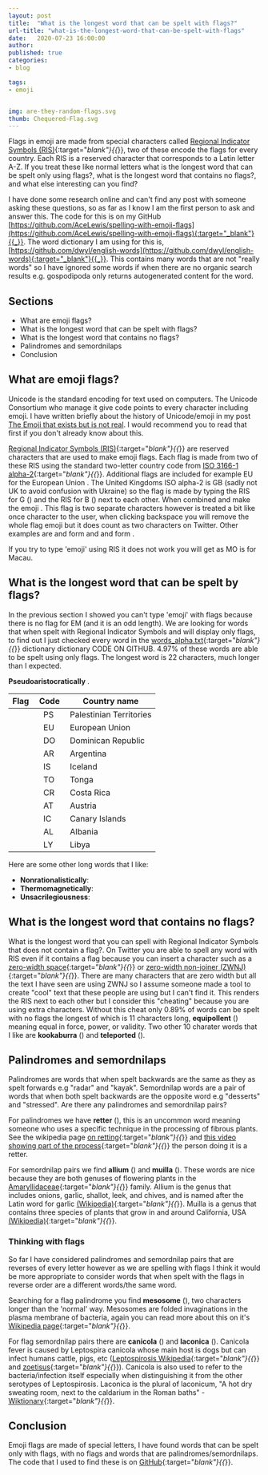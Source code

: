 ```yaml
---
layout: post
title:  "What is the longest word that can be spelt with flags?"
url-title: "what-is-the-longest-word-that-can-be-spelt-with-flags"
date:   2020-07-23 16:00:00
author:
published: true
categories:
- blog

tags:
- emoji


img: are-they-random-flags.svg
thumb: Chequered-Flag.svg
---
```


Flags in emoji are made from special characters called [Regional Indicator Symbols (RIS)](https://en.wikipedia.org/wiki/Regional_Indicator_Symbol){:target="_blank"}{{_}}, two of these encode the flags for every country. Each RIS is a reserved character that corresponds to a Latin letter A-Z. If you treat these like normal letters what is the longest word that can be spelt only using flags?, what is the longest word that contains no flags?, and what else interesting can you find?

<!--more-->

I have done some research online and can't find any post with someone asking these questions, so as far as I know I am the first person to ask and answer this. The code for this is on my GitHub [https://github.com/AceLewis/spelling-with-emoji-flags](https://github.com/AceLewis/spelling-with-emoji-flags){:target="_blank"}{{_}}. The word dictionary I am using for this is, [https://github.com/dwyl/english-words](https://github.com/dwyl/english-words){:target="_blank"}{{_}}. This contains many words that are not "really words" so I have ignored some words if when there are no organic search results e.g. gospodipoda only returns autogenerated content for the word.

## Sections

 * What are emoji flags?
 * What is the longest word that can be spelt with flags?
 * What is the longest word that contains no flags?
 * Palindromes and semordnilaps
 * Conclusion

## What are emoji flags?
Unicode is the standard encoding for text used on computers. The Unicode Consortium who manage it give code points to every character including emoji. I have written briefly about the history of Unicode/emoji in my post [The Emoji that exists but is not real](/blog/the-emoji-that-exists-but-is-not-real). I would recommend you to read that first if you don't already know about this.

[Regional Indicator Symbols (RIS)](https://en.wikipedia.org/wiki/Regional_Indicator_Symbol){:target="_blank"}{{_}} are reserved characters that are used to make emoji flags. Each flag is made from two of these RIS using the standard two-letter country code from [ISO 3166-1 alpha-2](https://en.wikipedia.org/wiki/ISO_3166-1_alpha-2){:target="_blank"}{{_}}. Additional flags are included for example EU for the European Union <i class="twa twa-flag-european-union"></i>. The United Kingdoms ISO alpha-2 is GB (sadly not UK to avoid confusion with Ukraine) so the flag is made by typing the RIS for G (<i class="twa twa-regional-indicator-symbol-letter-g"></i>) and the RIS for B (<i class="twa twa-regional-indicator-symbol-letter-b"></i>) next to each other. When combined <i class="twa twa-regional-indicator-symbol-letter-g"></i> and <i class="twa twa-regional-indicator-symbol-letter-b"></i> make the emoji <i class="twa twa-flag-united-kingdom"></i>. This flag is two separate characters however is treated a bit like once character to the user, when clicking backspace you will remove the whole flag emoji but it does count as two characters on Twitter. Other examples are <i class="twa twa-regional-indicator-symbol-letter-u"></i> and <i class="twa twa-regional-indicator-symbol-letter-s"></i> form <i class="twa twa-flag-united-states"></i> and <i class="twa twa-regional-indicator-symbol-letter-n"></i> and <i class="twa twa-regional-indicator-symbol-letter-l"></i> form <i class="twa twa-flag-netherlands"></i>.

If you try to type 'emoji' using RIS it does not work you will get <i class="twa twa-regional-indicator-symbol-letter-e"></i><i class="twa twa-flag-macao-sar-china"></i><i class="twa twa-regional-indicator-symbol-letter-j"></i><i class="twa twa-regional-indicator-symbol-letter-i"></i> as MO is for Macau. 

## What is the longest word that can be spelt by flags?
In the previous section I showed you can't type 'emoji' with flags because there is no flag for EM (and it is an odd length). We are looking for words that when spelt with Regional Indicator Symbols and will display only flags, to find out I just checked every word in the [words_alpha.txt](https://github.com/dwyl/english-words){:target="_blank"}{{_}} dictionary dictionary CODE ON GITHUB. 4.97% of these words are able to be spelt using only flags. The longest word is 22 characters, much longer than I expected.

**Pseudoaristocratically** <i class="twa twa-flag-palestinian-territories" title="Do you like my fa-coq icon?"></i><i class="twa twa-flag-european-union"></i><i class="twa twa-flag-dominican-republic"></i><i class="twa twa-flag-argentina"></i><i class="twa twa-flag-iceland"></i><i class="twa twa-flag-tonga"></i><i class="twa twa-flag-costa-rica"></i><i class="twa twa-flag-austria"></i><i class="twa twa-flag-canary-islands"></i><i class="twa twa-flag-albania"></i><i class="twa twa-flag-libya"></i>.

| Flag |&nbsp;Code&nbsp;| Country name |
|------|----------------|--------------|
|&nbsp;<i class="twa twa-flag-palestinian-territories"></i>|&nbsp;&nbsp; PS|Palestinian Territories|
|&nbsp;<i class="twa twa-flag-european-union"></i>|&nbsp;&nbsp; EU|European Union|
|&nbsp;<i class="twa twa-flag-dominican-republic"></i>|&nbsp;&nbsp; DO|Dominican Republic|
|&nbsp;<i class="twa twa-flag-argentina"></i>|&nbsp;&nbsp; AR|Argentina|
|&nbsp;<i class="twa twa-flag-iceland"></i>|&nbsp;&nbsp; IS|Iceland|
|&nbsp;<i class="twa twa-flag-tonga"></i>|&nbsp;&nbsp; TO|Tonga|
|&nbsp;<i class="twa twa-flag-costa-rica"></i>|&nbsp;&nbsp; CR|Costa Rica|
|&nbsp;<i class="twa twa-flag-austria"></i>|&nbsp;&nbsp; AT|Austria|
|&nbsp;<i class="twa twa-flag-canary-islands"></i>|&nbsp;&nbsp; IC|Canary Islands|
|&nbsp;<i class="twa twa-flag-albania"></i>|&nbsp;&nbsp; AL|Albania|
|&nbsp;<i class="twa twa-flag-libya"></i>|&nbsp;&nbsp; LY|Libya|

Here are some other long words that I like:

* **Nonrationalistically**: <i class="twa twa-flag-norway"></i><i class="twa twa-flag-nauru"></i><i class="twa twa-flag-austria"></i><i class="twa twa-flag-british-indian-ocean-territory"></i><i class="twa twa-flag-namibia"></i><i class="twa twa-flag-liechtenstein"></i><i class="twa twa-flag-s-o-tom-pr-ncipe"></i><i class="twa twa-flag-canary-islands"></i><i class="twa twa-flag-albania"></i><i class="twa twa-flag-libya"></i>
* **Thermomagnetically**: <i class="twa twa-flag-thailand"></i><i class="twa twa-flag-eritrea"></i><i class="twa twa-flag-macao-sar-china"></i><i class="twa twa-flag-morocco"></i><i class="twa twa-flag-guinea"></i><i class="twa twa-flag-ethiopia"></i><i class="twa twa-flag-canary-islands"></i><i class="twa twa-flag-albania"></i><i class="twa twa-flag-libya"></i>
* **Unsacrilegiousness**: <i class="twa twa-flag-united-nations"></i><i class="twa twa-flag-saudi-arabia"></i><i class="twa twa-flag-costa-rica"></i><i class="twa twa-flag-israel"></i><i class="twa twa-flag-egypt"></i><i class="twa twa-flag-british-indian-ocean-territory"></i><i class="twa twa-flag-united-states"></i><i class="twa twa-flag-niger"></i><i class="twa twa-flag-south-sudan"></i>

## What is the longest word that contains no flags?
What is the longest word that you can spell with Regional Indicator Symbols that does not contain a flag?. On Twitter you are able to spell any word with RIS even if it contains a flag because you can insert a character such as a [zero-width space](https://en.wikipedia.org/wiki/Zero-width_space){:target="_blank"}{{_}} or [zero-width non-joiner (ZWNJ)](https://en.wikipedia.org/wiki/Zero-width_non-joiner){:target="_blank"}{{_}}. There are many characters that are zero width but all the text I have seen are using ZWNJ so I assume someone made a tool to create "cool" text that these people are using but I can't find it. This renders the RIS next to each other but I consider this "cheating" because you are using extra characters. Without this cheat only 0.89% of words can be spelt with no flags the longest of which is 11 characters long, **equipollent** (<nobr><i class="twa twa-regional-indicator-symbol-letter-e"></i><i class="twa twa-regional-indicator-symbol-letter-q"></i><i class="twa twa-regional-indicator-symbol-letter-u"></i><i class="twa twa-regional-indicator-symbol-letter-i"></i><i class="twa twa-regional-indicator-symbol-letter-p"></i><i class="twa twa-regional-indicator-symbol-letter-o"></i><i class="twa twa-regional-indicator-symbol-letter-l"></i><i class="twa twa-regional-indicator-symbol-letter-l"></i><i class="twa twa-regional-indicator-symbol-letter-e"></i><i class="twa twa-regional-indicator-symbol-letter-n"></i><i class="twa twa-regional-indicator-symbol-letter-t"></i></nobr>) meaning equal in force, power, or validity. Two other 10 charater words that I like are **kookaburra** (<nobr><i class="twa twa-regional-indicator-symbol-letter-k"></i><i class="twa twa-regional-indicator-symbol-letter-o"></i><i class="twa twa-regional-indicator-symbol-letter-o"></i><i class="twa twa-regional-indicator-symbol-letter-k"></i><i class="twa twa-regional-indicator-symbol-letter-a"></i><i class="twa twa-regional-indicator-symbol-letter-b"></i><i class="twa twa-regional-indicator-symbol-letter-u"></i><i class="twa twa-regional-indicator-symbol-letter-r"></i><i class="twa twa-regional-indicator-symbol-letter-r"></i><i class="twa twa-regional-indicator-symbol-letter-a"></i></nobr>) and **teleported** (<nobr><i class="twa twa-regional-indicator-symbol-letter-t"></i><i class="twa twa-regional-indicator-symbol-letter-e"></i><i class="twa twa-regional-indicator-symbol-letter-l"></i><i class="twa twa-regional-indicator-symbol-letter-e"></i><i class="twa twa-regional-indicator-symbol-letter-p"></i><i class="twa twa-regional-indicator-symbol-letter-o"></i><i class="twa twa-regional-indicator-symbol-letter-r"></i><i class="twa twa-regional-indicator-symbol-letter-t"></i><i class="twa twa-regional-indicator-symbol-letter-e"></i><i class="twa twa-regional-indicator-symbol-letter-d"></i></nobr>).


## Palindromes and semordnilaps
Palindromes are words that when spelt backwards are the same as they as spelt forwards e.g "radar" and "kayak". Semordnilap words are a pair of words that when both spelt backwards are the opposite word e.g "desserts" and "stressed". Are there any palindromes and semordnilap pairs?

For palindromes we have **retter** (<i class="twa twa-flag-r-union"></i><i class="twa twa-flag-trinidad-tobago"></i><i class="twa twa-flag-eritrea"></i>), this is an uncommon word meaning someone who uses a specific technique in the processing of fibrous plants. See the wikipedia page [on retting](https://en.wikipedia.org/wiki/Retting){:target="_blank"}{{_}} and [this video showing part of the process](https://www.youtube.com/watch?v=sNlILhEjbNw){:target="_blank"}{{_}} the person doing it is a retter.

For semordnilap pairs we find **allium** (<i class="twa twa-flag-albania"></i><i class="twa twa-flag-liechtenstein"></i><i class="twa twa-flag-u-s-outlying-islands"></i>) and **muilla** (<i class="twa twa-flag-mauritius"></i><i class="twa twa-flag-israel"></i><i class="twa twa-flag-laos"></i>). These words are nice because they are both genuses of flowering plants in the [Amaryllidaceae](https://en.wikipedia.org/wiki/Amaryllidaceae){:target="_blank"}{{_}} family. Allium is the genus that includes onions, garlic, shallot, leek, and chives, and is named after the Latin word for garlic [(Wikipedia)](https://en.wikipedia.org/wiki/Allium){:target="_blank"}{{_}}. Muilla is a genus that contains three species of plants that grow in and around California, USA [(Wikipedia)](https://en.wikipedia.org/wiki/Muilla){:target="_blank"}{{_}}.

### Thinking with flags
So far I have considered palindromes and semordnilap pairs that are reverses of every letter however as we are spelling with flags I think it would be more appropriate to consider words that when spelt with the flags in reverse order are a different words/the same word.

Searching for a flag palindrome you find **mesosome** (<i class="twa twa-flag-montenegro"></i><i class="twa twa-flag-somalia"></i><i class="twa twa-flag-somalia"></i><i class="twa twa-flag-montenegro"></i>), two characters longer than the 'normal' way. Mesosomes are folded invaginations in the plasma membrane of bacteria, again you can read more about this on it's [Wikipedia page](https://en.wikipedia.org/wiki/Mesosome){:target="_blank"}{{_}}.

For flag semordnilap pairs there are **canicola** (<i class="twa twa-flag-canada"></i><i class="twa twa-flag-nicaragua"></i><i class="twa twa-flag-colombia"></i><i class="twa twa-flag-laos"></i>) and **laconica** (<i class="twa twa-flag-laos"></i><i class="twa twa-flag-colombia"></i><i class="twa twa-flag-nicaragua"></i><i class="twa twa-flag-canada"></i>). Canicola 
fever is caused by Leptospira canicola whose main host is dogs but can infect humans cattle, pigs, etc ([Leptospirosis Wikipedia](https://en.wikipedia.org/wiki/Leptospirosis){:target="_blank"}{{_}} and [zoetisus](https://www.zoetisus.com/conditions/beef/leptospira-canicola.aspx){:target="_blank"}{{_}}). Canicola is also used to refer to the bacteria/infection itself especially when distinguishing it from the other serotypes of Leptospirosis. Laconica is the plural of laconicum, "A hot dry sweating room, next to the caldarium in the Roman baths" - [Wiktionary](https://en.wiktionary.org/wiki/laconicum#English){:target="_blank"}{{_}}.

## Conclusion

Emoji flags are made of special letters, I have found words that can be spelt only with flags, with no flags and words that are palindromes/semordnilaps. The code that I used to find these is on [GitHub](https://github.com/AceLewis/spelling-with-emoji-flags){:target="_blank"}{{_}}.